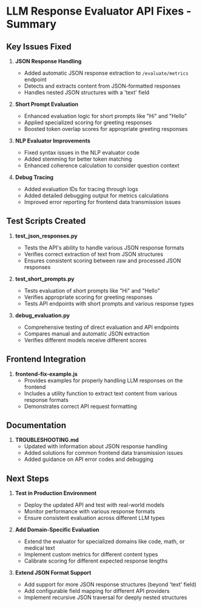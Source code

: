 # LLM Response Evaluator API Fixes - Summary

## Key Issues Fixed

1. **JSON Response Handling**
   - Added automatic JSON response extraction to `/evaluate/metrics` endpoint
   - Detects and extracts content from JSON-formatted responses
   - Handles nested JSON structures with a 'text' field

2. **Short Prompt Evaluation**
   - Enhanced evaluation logic for short prompts like "Hi" and "Hello"
   - Applied specialized scoring for greeting responses
   - Boosted token overlap scores for appropriate greeting responses

3. **NLP Evaluator Improvements**
   - Fixed syntax issues in the NLP evaluator code
   - Added stemming for better token matching
   - Enhanced coherence calculation to consider question context

4. **Debug Tracing**
   - Added evaluation IDs for tracing through logs
   - Added detailed debugging output for metrics calculations
   - Improved error reporting for frontend data transmission issues

## Test Scripts Created

1. **test_json_responses.py**
   - Tests the API's ability to handle various JSON response formats
   - Verifies correct extraction of text from JSON structures
   - Ensures consistent scoring between raw and processed JSON responses

2. **test_short_prompts.py**
   - Tests evaluation of short prompts like "Hi" and "Hello"
   - Verifies appropriate scoring for greeting responses
   - Tests API endpoints with short prompts and various response types

3. **debug_evaluation.py**
   - Comprehensive testing of direct evaluation and API endpoints
   - Compares manual and automatic JSON extraction
   - Verifies different models receive different scores

## Frontend Integration

1. **frontend-fix-example.js**
   - Provides examples for properly handling LLM responses on the frontend
   - Includes a utility function to extract text content from various response formats
   - Demonstrates correct API request formatting

## Documentation

1. **TROUBLESHOOTING.md**
   - Updated with information about JSON response handling
   - Added solutions for common frontend data transmission issues
   - Added guidance on API error codes and debugging

## Next Steps

1. **Test in Production Environment**
   - Deploy the updated API and test with real-world models
   - Monitor performance with various response formats
   - Ensure consistent evaluation across different LLM types

2. **Add Domain-Specific Evaluation**
   - Extend the evaluator for specialized domains like code, math, or medical text
   - Implement custom metrics for different content types
   - Calibrate scoring for different expected response lengths

3. **Extend JSON Format Support**
   - Add support for more JSON response structures (beyond 'text' field)
   - Add configurable field mapping for different API providers
   - Implement recursive JSON traversal for deeply nested structures
